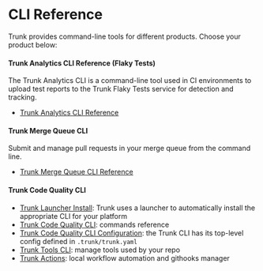 # CLI Reference

Trunk provides command-line tools for different products. Choose your product below:

#### Trunk Analytics CLI Reference (Flaky Tests)

The Trunk Analytics CLI is a command-line tool used in CI environments to upload test reports to the Trunk Flaky Tests service for detection and tracking.

* [Trunk Analytics CLI Reference](../../flaky-tests/uploader.md)

#### Trunk Merge Queue CLI

Submit and manage pull requests in your merge queue from the command line.

* [Trunk Merge Queue CLI Reference](../../merge-queue/managing-merge-queue/merge-queue-cli-reference.md)

#### Trunk Code Quality CLI

* [Trunk Launcher Install](install.md): Trunk uses a launcher to automatically install the appropriate CLI for your platform
* [Trunk Code Quality CLI](commands-reference/): commands reference
* [Trunk Code Quality CLI Configuration](configuration/): the Trunk CLI has its top-level config defined in `.trunk/trunk.yaml`
* [Trunk Tools CLI](getting-started/tools.md): manage tools used by your repo
* [Trunk Actions](getting-started/actions/): local workflow automation and githooks manager
